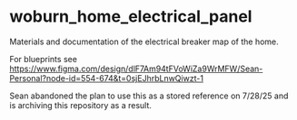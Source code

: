 # woburn_home_electrical_panel
Materials and documentation of the electrical breaker map of the home. 

For blueprints see https://www.figma.com/design/dlF7Am94tFVoWiZa9WrMFW/Sean-Personal?node-id=554-674&t=0sjEJhrbLnwQiwzt-1

Sean abandoned the plan to use this as a stored reference on 7/28/25 and is archiving this repository as a result. 
